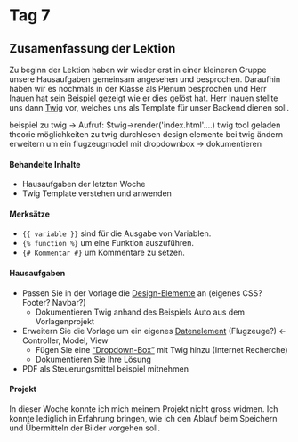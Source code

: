 # Tag 7

## Zusamenfassung der Lektion

Zu beginn der Lektion haben wir wieder erst in einer kleineren Gruppe unsere Hausaufgaben gemeinsam angesehen und besprochen. Daraufhin haben wir es nochmals in der Klasse als Plenum besprochen und Herr Inauen hat sein Beispiel gezeigt wie er dies gelöst hat.
Herr Inauen stellte uns dann [Twig](../tech/twig.md) vor, welches uns als Template für unser Backend dienen soll.

beispiel zu twig -> Aufruf: $twig->render('index.html'....)
twig tool geladen
theorie möglichkeiten zu twig durchlesen
design elemente bei twig ändern
erweitern um ein flugzeugmodel mit dropdownbox -> dokumentieren

<!-- tabs:start -->

#### **Behandelte Inhalte**

- Hausaufgaben der letzten Woche
- Twig Template verstehen und anwenden

#### **Merksätze**

- ``{{ variable }}`` sind für die Ausgabe von Variablen.
- ``{% function %}`` um eine Funktion auszuführen.
- ``{# Kommentar #}`` um Kommentare zu setzen.

#### **Hausaufgaben**

- Passen Sie in der Vorlage die [Design-Elemente](../tech/mvc_101_twig.md) an (eigenes CSS? Footer? Navbar?)
  - Dokumentieren Twig anhand des Beispiels Auto aus dem Vorlagenprojekt
- Erweitern Sie die Vorlage um ein eigenes [Datenelement](../tech/mvc_101_twig.md) (Flugzeuge?) <- Controller, Model, View
  - Fügen Sie eine [“Dropdown-Box”](../tech/mvc_101_twig.md) mit Twig hinzu (Internet Recherche)
  - Dokumentieren Sie Ihre Lösung
- PDF als Steuerungsmittel beispiel mitnehmen

#### **Projekt**

In dieser Woche konnte ich mich meinem Projekt nicht gross widmen. Ich konnte lediglich in Erfahrung bringen, wie ich den Ablauf beim Speichern und Übermitteln der Bilder vorgehen soll.

<!-- tabs:end -->